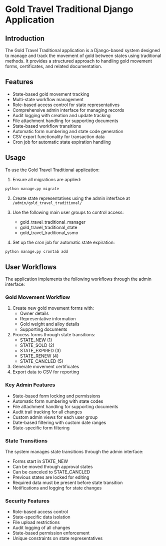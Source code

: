 # Gold Travel Traditional Django Application

## Introduction
The Gold Travel Traditional application is a Django-based system designed to manage and track the movement of gold between states using traditional methods. It provides a structured approach to handling gold movement forms, certificates, and related documentation.

## Features
- State-based gold movement tracking
- Multi-state workflow management
- Role-based access control for state representatives
- Comprehensive admin interface for managing records
- Audit logging with creation and update tracking
- File attachment handling for supporting documents
- State-based workflow transitions
- Automatic form numbering and state code generation
- CSV export functionality for transaction data
- Cron job for automatic state expiration handling

## Usage
To use the Gold Travel Traditional application:

1. Ensure all migrations are applied:
```bash
python manage.py migrate
```

2. Create state representatives using the admin interface at `/admin/gold_travel_traditional/`

3. Use the following main user groups to control access:
   - gold_travel_traditional_manager
   - gold_travel_traditional_state
   - gold_travel_traditional_ssmo

4. Set up the cron job for automatic state expiration:
```bash
python manage.py crontab add
```

## User Workflows
The application implements the following workflows through the admin interface:

### Gold Movement Workflow
1. Create new gold movement forms with:
   - Owner details
   - Representative information
   - Gold weight and alloy details
   - Supporting documents
2. Process forms through state transitions:
   - STATE_NEW (1)
   - STATE_SOLD (2)
   - STATE_EXPIRED (3)
   - STATE_RENEW (4)
   - STATE_CANCLED (5)
3. Generate movement certificates
4. Export data to CSV for reporting

### Key Admin Features
- State-based form locking and permissions
- Automatic form numbering with state codes
- File attachment handling for supporting documents
- Audit trail tracking for all changes
- Custom admin views for each user group
- Date-based filtering with custom date ranges
- State-specific form filtering

### State Transitions
The system manages state transitions through the admin interface:
- Forms start in STATE_NEW
- Can be moved through approval states
- Can be canceled to STATE_CANCLED
- Previous states are locked for editing
- Required data must be present before state transition
- Notifications and logging for state changes

### Security Features
- Role-based access control
- State-specific data isolation
- File upload restrictions
- Audit logging of all changes
- State-based permission enforcement
- Unique constraints on state representatives
